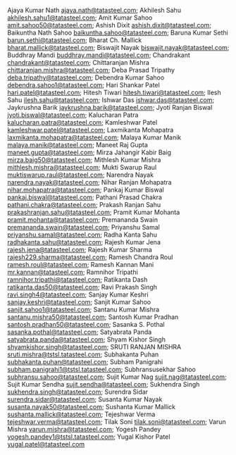 Ajaya Kumar Nath ajaya.nath@tatasteel.com; Akhilesh Sahu akhilesh.sahu1@tatasteel.com; Amit Kumar Sahoo amit.sahoo50@tatasteel.com; Ashish Dixit ashish.dixit@tatasteel.com; Baikuntha Nath Sahoo baikuntha.sahoo@tatasteel.com; Baruna Kumar Sethi barun.sethi@tatasteel.com; Bharat Ch. Mallick bharat.mallick@tatasteel.com; Biswajit Nayak biswajit.nayak@tatasteel.com; Buddhray Mandi buddhray.mandi@tatasteel.com; Chandrakant chandrakant@tatasteel.com; Chittaranjan Mishra chittaranjan.mishra@tatasteel.com; Deba Prasad Tripathy deba.tripathy@tatasteel.com; Debendra Kumar Sahoo debendra.sahoo1@tatasteel.com; Hari Shankar Patel hari.patel@tatasteel.com; Hitesh Tiwari hitesh.tiwari@tatasteel.com; Ilesh Sahu ilesh.sahu@tatasteel.com; Ishwar Das ishwar.das@tatasteel.com; Jaykrushna Barik jaykrushna.barik@tatasteel.com; Jyoti Ranjan Biswal jyoti.biswal@tatasteel.com; Kalucharan Patra kalucharan.patra@tatasteel.com; Kamleshwar Patel kamleshwar.patel@tatasteel.com; Laxmikanta Mohapatra laxmikanta.mohapatra@tatasteel.com; Malaya Kumar Manik malaya.manik@tatasteel.com; Maneet Raj Gupta maneet.gupta@tatasteel.com; Mirza Jahangir Kabir Baig mirza.baig50@tatasteel.com; Mithlesh Kumar Mishra mithlesh.mishra@tatasteel.com; Mukti Swarup Raul muktiswarup.raul@tatasteel.com; Narendra Nayak narendra.nayak@tatasteel.com; Nihar Ranjan Mohapatra nihar.mohapatra@tatasteel.com; Pankaj Kumar Biswal pankaj.biswal@tatasteel.com; Pathani Prasad Chakra pathani.chakra@tatasteel.com; Prakash Ranjan Sahu prakashranjan.sahu@tatasteel.com; Pramit Kumar Mohanta pramit.mohanta@tatasteel.com; Premananda Swain premananda.swain@tatasteel.com; Priyanshu Samal priyanshu.samal@tatasteel.com; Radha Kanta Sahu radhakanta.sahu@tatasteel.com; Rajesh Kumar Jena rajesh.jena@tatasteel.com; Rajesh Kumar Sharma rajesh229.sharma@tatasteel.com; Ramesh Chandra Roul ramesh.roul@tatasteel.com; Ramesh Kannan Mani mr.kannan@tatasteel.com; Ramnihor Tripathi ramnihor.tripathi@tatasteel.com; Ratikanta Dash ratikanta.das50@tatasteel.com; Ravi Prakash Singh ravi.singh4@tatasteel.com; Sanjay Kumar Keshri sanjay.keshri@tatasteel.com; Sanjit Kumar Sahoo sanjit.sahoo1@tatasteel.com; Santanu Kumar Mishra santanu.mishra50@tatasteel.com; Santosh Kumar Pradhan santosh.pradhan50@tatasteel.com; Sasanka S. Pothal sasanka.pothal@tatasteel.com; Satyabrata Panda satyabrata.panda@tatasteel.com; Shyam Kishor Singh shyamkishor.singh@tatasteel.com; SRUTI RANJAN MISHRA sruti.mishra@tstsl.tatasteel.com; Subhakanta Puhan subhakanta.puhan@tatasteel.com; Subham Panigrahi subham.panigrahi1@tstsl.tatasteel.com; Subhransusekhar Sahoo subhransu.sahoo@tatasteel.com; Sujit Kumar Nag sujit.nag@tatasteel.com; Sujit Kumar Sendha sujit.sendha@tatasteel.com; Sukhendra Singh sukhendra.singh@tatasteel.com; Surendra Sidar surendra.sidar@tatasteel.com; Susanta Kumar Nayak susanta.nayak50@tatasteel.com; Sushanta Kumar Mallick sushanta.mallick@tatasteel.com; Tejeshwar Verma tejeshwar.verma@tatasteel.com; Tilak Soni tilak.soni@tatasteel.com; Varun Mishra varun.mishra@tatasteel.com; Yogesh Pandey yogesh.pandey1@tstsl.tatasteel.com; Yugal Kishor Patel yugal.patel@tatasteel.com
